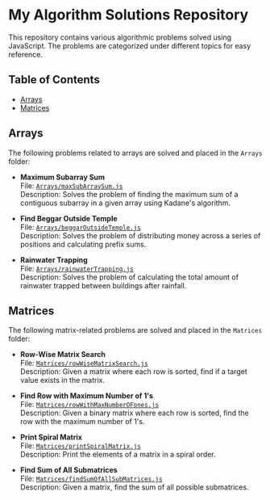 # My Algorithm Solutions Repository

This repository contains various algorithmic problems solved using JavaScript. The problems are categorized under different topics for easy reference.

## Table of Contents

- [Arrays](#arrays)
- [Matrices](#matrices)

## Arrays

The following problems related to arrays are solved and placed in the `Arrays` folder:

- **Maximum Subarray Sum**  
  File: [`Arrays/maxSubArraySum.js`](./Arrays/1.%20Kadanes%20Alogrithm.js)  
  Description: Solves the problem of finding the maximum sum of a contiguous subarray in a given array using Kadane's algorithm.

- **Find Beggar Outside Temple**  
  File: [`Arrays/beggarOutsideTemple.js`](./Arrays/2.%20BeggarOutside%20Temple.js)  
  Description: Solves the problem of distributing money across a series of positions and calculating prefix sums.

- **Rainwater Trapping**  
  File: [`Arrays/rainwaterTrapping.js`](./Arrays/3.Trapping%20Rain%20Water.js)  
  Description: Solves the problem of calculating the total amount of rainwater trapped between buildings after rainfall.

## Matrices

The following matrix-related problems are solved and placed in the `Matrices` folder:

- **Row-Wise Matrix Search**  
  File: [`Matrices/rowWiseMatrixSearch.js`](./Arrays/4.Row-Wise%20Matrix%20Search%20.js)  
  Description: Given a matrix where each row is sorted, find if a target value exists in the matrix.

- **Find Row with Maximum Number of 1's**  
  File: [`Matrices/rowWithMaxNumberOFones.js`](/Arrays/5.Row%20with%20Maximum%20Number%20of%201's.js)  
  Description: Given a binary matrix where each row is sorted, find the row with the maximum number of 1's.

- **Print Spiral Matrix**  
  File: [`Matrices/printSpiralMatrix.js`](./Arrays/6.Print%20Spiral%20Matrix.js)  
  Description: Print the elements of a matrix in a spiral order.

- **Find Sum of All Submatrices**  
  File: [`Matrices/findSumOfAllSubMatrices.js`](./Arrays/7.Find%20Sum%20of%20All%20Submatrices%20.js)  
  Description: Given a matrix, find the sum of all possible submatrices.


